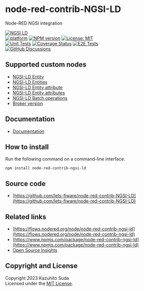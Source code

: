 # node-red-contrib-NGSI-LD

Node-RED NGSI integration

[![NGSI LD](https://img.shields.io/badge/NGSI-LD-d6604d.svg)](https://www.etsi.org/deliver/etsi_gs/CIM/001_099/009/01.05.01_60/gs_CIM009v010501p.pdf)
<br/>
[![platform](https://img.shields.io/badge/platform-Node--RED-red)](https://nodered.org)
[![NPM version](https://badge.fury.io/js/node-red-contrib-ngsi-ld.svg)](https://www.npmjs.com/package/node-red-contrib-ngsi-ld)
[![License: MIT](https://img.shields.io/npm/l/node-red-contrib-ngsi-ld)](https://opensource.org/licenses/MIT)
<br/>
[![Unit Tests](https://github.com/lets-fiware/node-red-contrib-NGSI-LD/actions/workflows/ci.yml/badge.svg)](https://github.com/lets-fiware/node-red-contrib-NGSI-LD/actions/workflows/ci.yml)
[![Coverage Status](https://coveralls.io/repos/github/lets-fiware/node-red-contrib-NGSI-LD/badge.svg?branch=main)](https://coveralls.io/github/lets-fiware/node-red-contrib-NGSI-LD?branch=main)
[![E2E Tests](https://github.com/lets-fiware/node-red-contrib-NGSI-LD/actions/workflows/e2e.yml/badge.svg)](https://github.com/lets-fiware/node-red-contrib-NGSI-LD/actions/workflows/e2e.yml)
<br/>
[![GitHub Discussions](https://img.shields.io/github/discussions/lets-fiware/node-red-contrib-NGSI-LD)](https://github.com/lets-fiware/node-red-contrib-NGSI-LD/discussions)

## Supported custom nodes

-   [NGSI-LD Entity](custom_nodes/entity.md)
-   [NGSI-LD Entities](custom_nodes/entities.md)
-   [NGSI-LD Entity attribute](custom_nodes/entity-attribute.md)
-   [NGSI-LD Entity attributes](custom_nodes/entity-attributes.md)
-   [NGSI-LD Batch operations](custom_nodes/batch-operations.md)
-   [Broker version](custom_nodes/version.md)

## Documentation

-   [Documentation](https://node-red-contrib-ngsi-ld.letsfiware.jp/)

## How to install

Run the following command on a command-line interface.

```
npm install node-red-contrib-ngsi-ld
```

## Source code

-   [https://github.com/lets-fiware/node-red-contrib-NGSI-LD](https://github.com/lets-fiware/node-red-contrib-NGSI-LD)

## Related links

-   [https://flows.nodered.org/node/node-red-contrib-ngsi-ld](https://flows.nodered.org/node/node-red-contrib-ngsi-ld)
-   [https://www.npmjs.com/package/node-red-contrib-ngsi-ld](https://www.npmjs.com/package/node-red-contrib-ngsi-ld)
-   [Open Source Insights](https://deps.dev/npm/node-red-contrib-ngsi-ld)

## Copyright and License

Copyright 2023 Kazuhito Suda<br>
Licensed under the [MIT License](./LICENSE).
